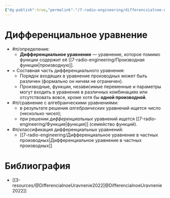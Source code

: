 ```yaml
---
{"dg-publish":true,"permalink":"/7-radio-engineering/differenczialnoe-uravnenie/","title":"Дифференциальное уравнение","tags":["ммпэд","математика","электродинамика"]}
---
```



# Дифференциальное уравнение

- #π/определение:
	- **Дифференциальное уравнение** — уравнение, которое помимо функции содержит её [[7-radio-engineering/Производная функции\|производную]].
- = Составная часть дифференциального уравнения:
	- Порядок входящих в уравнение производных может быть различен (формально он ничем не ограничен).
	- Производные, функции, независимые переменные и параметры могут входить в уравнение в различных комбинациях или отсутствовать вовсе, кроме хотя бы **одной производной**.
- #π/сравнение с алгебраическими уравнениями:
	- в результате решения *алгебраических* уравнений ищется число (несколько чисел);
	- при решении *дифференциальных* уравнений ищется [[7-radio-engineering/Функция\|функция]] (семейство функций).
- #π/классификация дифференциальных уравнений:
	- [[7-radio-engineering/Дифференциальное уравнение в частных производных\|Дифференциальное уравнение в частных производных]]

# Библиография

- [[3-resources/@DifferencialnoeUravnenie2022\|@DifferencialnoeUravnenie2022]]

